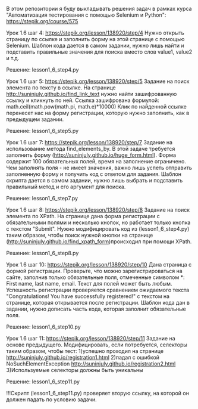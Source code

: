 В этом репозитории я буду выкладывать решения задач в рамках курса "Автоматизация тестирования с помощью Selenium и Python":
https://stepik.org/course/575

Урок 1.6 шаг 4: https://stepik.org/lesson/138920/step/4
Нужно открыть страницу по ссылке и заполнить форму на этой странице с помощью Selenium.
Шаблон кода дается в самом задании, нужно лишь найти и подставить правильные значения для поиска вместо слов value1, value2 и т.д.

Решение: lesson1_6_step4.py

Урок 1.6 шаг 5: https://stepik.org/lesson/138920/step/5
Задание на поиск элемента по тексту в ссылке.
На странице http://suninjuly.github.io/find_link_text нужно найти зашифрованную ссылку и кликнуть по ней.
Ссылка зашифрована формулой: math.ceil(math.pow(math.pi, math.e)*10000)
Клик по найденной ссылке перенесет нас на форму регистрации, которую нужно заполнить, как в предыдущем задании.

Решение: lesson1_6_step5.py

Урок 1.6 шаг 7: https://stepik.org/lesson/138920/step/7
Задание на использование метода find_elements_by.
В этой задаче требуется заполнить форму (http://suninjuly.github.io/huge_form.html).
Форма содержит 100 обязательных полей, время на заполнение ограничено. Чем заполнять поля - не имеет значения, важно лишь успеть отправить заполненную форму и получить код с ответом для задания.
Шаблон скрипта дается в самом задании, нужно лишь выбрать и подставить правильный метод и его аргумент для поиска.

Решение: lesson1_6_step7.py

Урок 1.6 шаг 8: https://stepik.org/lesson/138920/step/8
Задание на поиск элемента по XPath.
На странице дана форма регистрации с обязательными полями и несколько кнопок, но работает только кнопка с текстом "Submit".
Нужно модифицировать код из (lesson1_6_step4.py) таким образом, чтобы поиск нужной кнопки на странице (http://suninjuly.github.io/find_xpath_form)происходил при помощи XPath.

Решение: lesson1_6_step8.py

Урок 1.6 шаг 10: https://stepik.org/lesson/138920/step/10
Дана страница с формой регистрации. Проверьте, что можно зарегистрироваться на сайте, заполнив только обязательные поля, отмеченные символом *: First name, last name, email.
Текст для полей может быть любым. Успешность регистрации проверяется сравнением ожидаемого текста "Congratulations! You have successfully registered!" с текстом на странице, которая открывается после регистрации.
Шаблон кода дан в задании, нужно дописать часть кода, которая заполнит обязательные поля.

Решение: lesson1_6_step10.py

Урок 1.6 шаг 11: https://stepik.org/lesson/138920/step/11
Задание на основе предыдущего. Модифицировать, если потребуется, селекторы таким образом, чтобы тест:
	1)успешно проходил на странице http://suninjuly.github.io/registration1.html﻿
	2)падал с ошибкой NoSuchElementException http://suninjuly.github.io/registration2.html
	3)Используемые селекторы должны быть уникальны
 
Решение: lesson1_6_step11.py

!!!Скрипт (lesson1_6_step11.py) проверяет вторую ссылку, на которой он должен падать по условию задачи.

